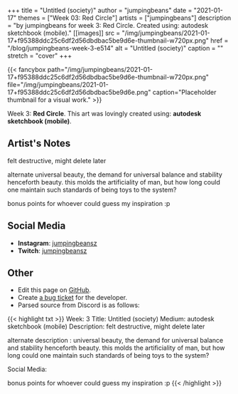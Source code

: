 +++
title =       "Untitled (society)"
author =      "jumpingbeans"
date =        "2021-01-17"
themes =      ["Week 03: Red Circle"]
artists =     ["jumpingbeans"]
description = "by jumpingbeans for week 3: Red Circle. Created using: autodesk sketchbook (mobile)."
[[images]]
      src = "/img/jumpingbeans/2021-01-17+f95388ddc25c6df2d56dbdbac5be9d6e-thumbnail-w720px.png"
      href = "/blog/jumpingbeans-week-3-e514"
      alt = "Untitled (society)"
      caption = ""
      stretch = "cover"
+++


{{< fancybox path="/img/jumpingbeans/2021-01-17+f95388ddc25c6df2d56dbdbac5be9d6e-thumbnail-w720px.png" file="/img/jumpingbeans/2021-01-17+f95388ddc25c6df2d56dbdbac5be9d6e.png" caption="Placeholder thumbnail for a visual work." >}}


Week 3: **Red Circle**. This art was lovingly created using: **autodesk sketchbook (mobile)**.

## Artist's Notes

felt destructive, might delete later

alternate universal beauty, the demand for universal balance and stability henceforth beauty. this molds the artificiality of man, but how long could one maintain such standards of being toys to the system? 

bonus points for whoever could guess my inspiration :p

## Social Media

- **Instagram**: <a href='https://instagram.com/jumpingbeansz' target='_blank'>jumpingbeansz</a>
- **Twitch**: <a href='https://twitch.tv/jumpingbeansz' target='_blank'>jumpingbeansz</a>

## Other

- Edit this page on [GitHub](https://github.com/teaminkling/web-refresh/edit/main/content/blog/jumpingbeans-week-3-e514.md).
- Create [a bug ticket](https://github.com/teaminkling/web-refresh/issues/new?assignees=&labels=bug&template=problem-report.md&title=) for the developer.
- Parsed source from Discord is as follows:

{{< highlight txt >}}
Week: 3
Title:  Untitled (society) 
Medium: autodesk sketchbook (mobile) 
Description: felt destructive, might delete later


alternate description : universal beauty, the demand for universal balance and stability henceforth beauty. this molds the artificiality of man, but how long could one maintain such standards of being toys to the system? 

Social Media:

bonus points for whoever could guess my inspiration :p
{{< /highlight >}}